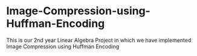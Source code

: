 # Image-Compression-using-Huffman-Encoding
This is our 2nd year Linear Algebra Project in which we have implemented Image Compression using Huffman Encoding
